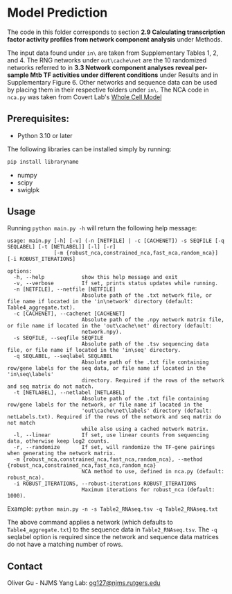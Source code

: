 # Model Prediction

The code in this folder corresponds to section **2.9 Calculating transcription factor activity profiles from network component analysis** under Methods.

The input data found under `in\` are taken from Supplementary Tables 1, 2, and 4. The RNG networks under `out\cache\net` are the 10 randomized networks referred to in **3.3 Network component analyses reveal per-sample Mtb TF activities under different conditions** under Results and in Supplementary Figure 6.
Other networks and sequence data can be used by placing them in their respective folders under `in\`.
The NCA code in `nca.py` was taken from Covert Lab's [Whole Cell Model](https://github.com/CovertLab/WholeCellEcoliRelease/blob/master/reconstruction/ecoli/scripts/nca/nca.py)

## Prerequisites:
- Python 3.10 or later

The following libraries can be installed simply by running:
```sh
pip install libraryname
```
- numpy
- scipy
- swiglpk

## Usage
Running `python main.py -h` will return the following help message:
```
usage: main.py [-h] [-v] (-n [NETFILE] | -c [CACHENET]) -s SEQFILE [-q SEQLABEL] [-t [NETLABEL]] [-l] [-r]
               [-m {robust_nca,constrained_nca,fast_nca,random_nca}] [-i ROBUST_ITERATIONS]

options:
  -h, --help            show this help message and exit
  -v, --verbose         If set, prints status updates while running.
  -n [NETFILE], --netfile [NETFILE]
                        Absolute path of the .txt network file, or file name if located in the 'in\network' directory (default: Table4_aggregate.txt).
  -c [CACHENET], --cachenet [CACHENET]
                        Absolute path of the .npy network matrix file, or file name if located in the 'out\cache\net' directory (default:
                        network.npy).
  -s SEQFILE, --seqfile SEQFILE
                        Absolute path of the .tsv sequencing data file, or file name if located in the 'in\seq' directory.
  -q SEQLABEL, --seqlabel SEQLABEL
                        Absolute path of the .txt file containing row/gene labels for the seq data, or file name if located in the 'in\seq\labels'    
                        directory. Required if the rows of the network and seq matrix do not match.
  -t [NETLABEL], --netlabel [NETLABEL]
                        Absolute path of the .txt file containing row/gene labels for the network, or file name if located in the
                        'out\cache\net\labels' directory (default: netLabels.txt). Required if the rows of the network and seq matrix do not match      
                        while also using a cached network matrix.
  -l, --linear          If set, use linear counts from sequencing data, otherwise keep log2 counts.
  -r, --randomize       If set, will randomize the TF-gene pairings when generating the network matrix.
  -m {robust_nca,constrained_nca,fast_nca,random_nca}, --method {robust_nca,constrained_nca,fast_nca,random_nca}
                        NCA method to use, defined in nca.py (default: robust_nca).
  -i ROBUST_ITERATIONS, --robust-iterations ROBUST_ITERATIONS
                        Maximum iterations for robust_nca (default: 1000).
```
Example: `python main.py -n -s Table2_RNAseq.tsv -q Table2_RNAseq.txt`

The above command applies a network (which defaults to `Table4_aggregate.txt`) to the sequence data in `Table2_RNAseq.tsv`. The `-q` seqlabel option is required since the network and sequence data matrices do not have a matching number of rows.


## Contact
Oliver Gu - NJMS Yang Lab: [og127@njms.rutgers.edu](og127@njms.rutgers.edu)